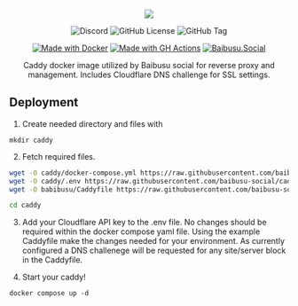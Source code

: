 <div align="center">
  <br />
   <p>
    <img src="https://share.baibusu.social/3i5ZRj2K.png">
  </p>

![Discord](https://img.shields.io/discord/162293073718673409?style=for-the-badge&color=%237289da)
![GitHub License](https://img.shields.io/github/license/baibusu-social/caddy?style=for-the-badge)
![GitHub Tag](https://img.shields.io/github/v/tag/baibusu-social/caddy?style=for-the-badge)

[![Made with Docker](https://img.shields.io/badge/Made_with-Docker-blue?style=for-the-badge&logo=docker&logoColor=white)](https://www.docker.com/ 'Go to Docker homepage')
[![Made with GH Actions](https://img.shields.io/badge/CI-GitHub_Actions-blue?style=for-the-badge&logo=github-actions&logoColor=white)](https://github.com/features/actions 'Go to GitHub Actions homepage')
[![Baibusu.Social](https://img.shields.io/badge/Baibusu.Social-a793b2?style=for-the-badge&logo=misskey&logoColor=white)](https://baibusu.social/ 'Go to Baibusu.Social')

<p>
Caddy docker image utilized by Baibusu social for reverse proxy and management. Includes Cloudflare DNS challenge for SSL settings.
</p>

</div>

## Deployment

1. Create needed directory and files with

`mkdir caddy`

2. Fetch required files.

```bash
wget -O caddy/docker-compose.yml https://raw.githubusercontent.com/baibusu-social/caddy/refs/heads/release/compose-example.yml
wget -O caddy/.env https://raw.githubusercontent.com/baibusu-social/caddy/refs/heads/release/.env.sample
wget -O babibusu/Caddyfile https://raw.githubusercontent.com/baibusu-social/api/refs/heads/release/Caddyfile.example

cd caddy
```

3. Add your Cloudflare API key to the .env file. No changes should be required within the docker compose yaml file. Using the example Caddyfile make the changes needed for your environment. As currently configured a DNS challenege will be requested for any site/server block in the Caddyfile.

4. Start your caddy!

`docker compose up -d`
